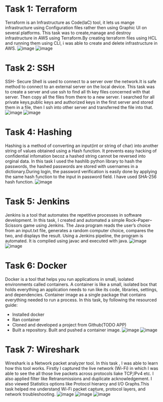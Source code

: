 # Task 1: Terraform
Terraform is an Infrastructure as Code(IaC) tool, it lets us mange infrastructure using Configuration files rather then using Graphic UI on several platforms. This task was to create,manage and destroy infrastructure in AWS using Terraform.By creating terraform files using HCL and running them using CLI, i was able to create and delete infrastructure in AWS.
![image](https://github.com/unnathi-rb/report-marvel/blob/main/Screenshot%202025-08-17%20120213.jpg?raw=true)
![image](https://github.com/unnathi-rb/report-marvel/blob/main/Screenshot%202025-08-17%20233228.jpg?raw=true)

# Task 2: SSH
SSH- Secure Shell is used to connect to a server over the network.It is safe method to connect to an external server on the local device.
This task was to create a server and use ssh to find all th key files concerned with that server. Then copy all the files from there to a new server. I searched for all private keys,public keys and authorized keys in the first server and stored them in a file, then I ssh into other server and transferred the file into that.
![image](https://github.com/unnathi-rb/report-marvel/blob/main/ssh2.jpg?raw=true)
![image](https://github.com/unnathi-rb/report-marvel/blob/main/ssh1.jpg?raw=true)

# Task 4: Hashing
Hashing is a method of converting an input(int or string of char) into another string of values obtained using a Hash function. It prevents easy hacking of confidential infomation becoz a hashed string cannot be 
reversed into orginal data. In this task I used the hashlib python library to hash the passwords, the hashed passwords are stored with usernames in a dictionary.During login, the password verification is easily done by applying the same hash function to the input in password field. I have used SHA-256 hash function.
![image](https://github.com/unnathi-rb/report-marvel/blob/main/hashing%20task.jpg?raw=true)

# Task 5: Jenkins
Jenkins is a tool that automates the repetitive processes in software development.
In this task, I created and automated a simple Rock–Paper–Scissors game using Jenkins. The Java program reads the user’s choice from an input.txt file, generates a random computer choice, compares the two, and displays the result. Using a Jenkins pipeline, the program is automated. It is complied using javac and executed with java.
![image](https://github.com/unnathi-rb/report-marvel/blob/main/jenkins3.png?raw=true)
![image](https://github.com/unnathi-rb/report-marvel/blob/main/jenkins1.jpeg?raw=true)

# Task 6: Docker
Docker is a tool that helps you run applications in small, isolated environments called containers. A container is like a small, isolated box that holds everything an application needs to run like
its code, libraries, settings, and dependencies.
Container image as a single package that contains everything needed to run a process.
In this task, by following the resourced guide:
- Installed docker
- Ran container
- Cloned and developed a project from Github(TODO APP)
- Built a repository. Built and pushed a container image.
  ![image](https://github.com/unnathi-rb/report-marvel/blob/main/docker%203.jpg?raw=true)
  ![image](https://github.com/unnathi-rb/report-marvel/blob/main/docker.jpg?raw=true)

# Task 7: Wireshark
Wireshark is a Network packet analyzer tool. In this task , I was able to learn how this tool works. Firstly I captured the live network (Wi-Fi) in which I was able to see the all those live packets across protocols liake TCP,IPv4 etc. I also applied filter like Retransmissions and duplicate acknowledgement. I also viewed Statistics options like Protocol hierarcy and I/O Graphs.This task helped me understand Wi-Fi packet capture, protocol layers, and network troubleshooting.
![image](https://github.com/unnathi-rb/report-marvel/blob/main/ws1.jpg?raw=true)
![image](https://github.com/unnathi-rb/report-marvel/blob/main/ws3.jpg?raw=true)
![image](https://github.com/unnathi-rb/report-marvel/blob/main/ws4.jpg?raw=true)


  
